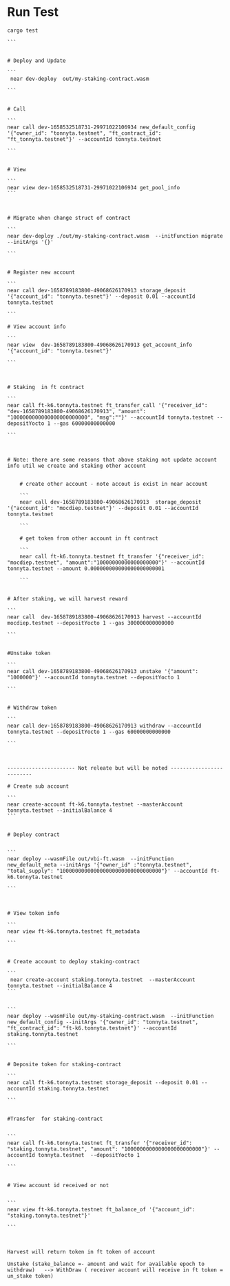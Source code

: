 # Run Test
````
cargo test

```


# Deploy and Update

```
 near dev-deploy  out/my-staking-contract.wasm 

```


# Call 

```
near call dev-1658532518731-29971022106934 new_default_config '{"owner_id": "tonnyta.testnet", "ft_contract_id": "ft_tonnyta.testnet"}' --accountId tonnyta.testnet

```


# View 

```
near view dev-1658532518731-29971022106934 get_pool_info
```



# Migrate when change struct of contract

```
near dev-deploy ./out/my-staking-contract.wasm  --initFunction migrate --initArgs '{}'

```


# Register new account 

```
near call dev-1658789183800-49068626170913 storage_deposit '{"account_id": "tonnyta.tesnet"}' --deposit 0.01 --accountId tonnyta.testnet

```

# View account info 

```
near view  dev-1658789183800-49068626170913 get_account_info '{"account_id": "tonnyta.tesnet"}' 

```



# Staking  in ft contract 

```
near call ft-k6.tonnyta.testnet ft_transfer_call '{"receiver_id": "dev-1658789183800-49068626170913", "amount": "1000000000000000000000000", "msg":""}' --accountId tonnyta.testnet --depositYocto 1 --gas 60000000000000

```



# Note: there are some reasons that above staking not update account info util we create and staking other account 


	# create other account - note accout is exist in near account

	```
	near call dev-1658789183800-49068626170913  storage_deposit '{"account_id": "mocdiep.testnet"}' --deposit 0.01 --accountId tonnyta.testnet

	```

	# get token from other account in ft contract

	```
	near call ft-k6.tonnyta.testnet ft_transfer '{"receiver_id": "mocdiep.testnet", "amount":"10000000000000000000"}' --accountId tonnyta.testnet --amount 0.000000000000000000000001

	```


# After staking, we will harvest reward

```
near call  dev-1658789183800-49068626170913 harvest --accountId mocdiep.testnet --depositYocto 1 --gas 300000000000000

```


#Unstake token 

```
near call dev-1658789183800-49068626170913 unstake '{"amount": "1000000"}' --accountId tonnyta.testnet --depositYocto 1

```


# Withdraw token 

```
near call dev-1658789183800-49068626170913 withdraw --accountId tonnyta.testnet --depositYocto 1 --gas 60000000000000

```



---------------------- Not releate but will be noted -------------------------

# Create sub account 

```
near create-account ft-k6.tonnyta.testnet --masterAccount tonnyta.testnet --initialBalance 4
```


# Deploy contract


```
near deploy --wasmFile out/vbi-ft.wasm  --initFunction  new_default_meta --initArgs '{"owner_id" :"tonnyta.testnet", "total_supply": "100000000000000000000000000000000"}' --accountId ft-k6.tonnyta.testnet

```



# View token info 

```
near view ft-k6.tonnyta.testnet ft_metadata

```


# Create account to deploy staking-contract

```
 near create-account staking.tonnyta.testnet  --masterAccount tonnyta.testnet --initialBalance 4
```


```
near deploy --wasmFile out/my-staking-contract.wasm  --initFunction new_default_config --initArgs '{"owner_id": "tonnyta.testnet", "ft_contract_id": "ft-k6.tonnyta.testnet"}' --accountId staking.tonnyta.testnet

```


# Deposite token for staking-contract 

```
near call ft-k6.tonnyta.testnet storage_deposit --deposit 0.01 --accountId staking.tonnyta.testnet

```


#Transfer  for staking-contract


```
near call ft-k6.tonnyta.testnet ft_transfer '{"receiver_id": "staking.tonnyta.testnet", "amount": "1000000000000000000000000"}' --accountId tonnyta.testnet  --depositYocto 1 

```


# View account id received or not 


```
near view ft-k6.tonnyta.testnet ft_balance_of '{"account_id": "staking.tonnyta.testnet"}'

```



Harvest will return token in ft token of account 

Unstake (stake_balance =- amount and wait for available epoch to withdraw)   --> WithDraw ( receiver account will receive in ft token = un_stake token)